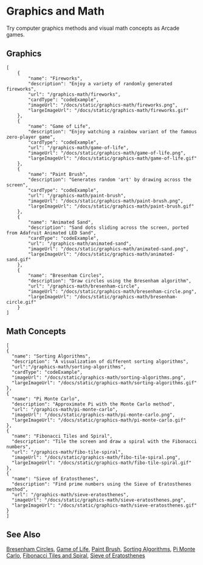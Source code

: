# Graphics and Math

Try computer graphics methods and visual math concepts as Arcade games.

## Graphics

```codecard
[
    {
        "name": "Fireworks",
        "description": "Enjoy a variety of randomly generated fireworks",
        "url": "/graphics-math/fireworks",
        "cardType": "codeExample",
        "imageUrl": "/docs/static/graphics-math/fireworks.png",
        "largeImageUrl": "/docs/static/graphics-math/fireworks.gif"
    },
    {
        "name": "Game of Life",
        "description": "Enjoy watching a rainbow variant of the famous zero-player game",
        "cardType": "codeExample",
        "url": "/graphics-math/game-of-life",
        "imageUrl": "/docs/static/graphics-math/game-of-life.png",
        "largeImageUrl": "/docs/static/graphics-math/game-of-life.gif"
    },
    {
        "name": "Paint Brush",
        "description": "Generates random 'art' by drawing across the screen",
        "cardType": "codeExample",
        "url": "/graphics-math/paint-brush",
        "imageUrl": "/docs/static/graphics-math/paint-brush.png",
        "largeImageUrl": "/docs/static/graphics-math/paint-brush.gif"
    },
    {
        "name": "Animated Sand",
        "description": "Sand dots sliding across the screen, ported from Adafruit Animated LED Sand",
        "cardType": "codeExample",
        "url": "/graphics-math/animated-sand",
        "imageUrl": "/docs/static/graphics-math/animated-sand.png",
        "largeImageUrl": "/docs/static/graphics-math/animated-sand.gif"
    },
    {
        "name": "Bresenham Circles",
        "description": "Draw circles using the Bresenham algorithm",
        "url": "/graphics-math/bresenham-circle",
        "imageUrl": "/docs/static/graphics-math/bresenham-circle.png",
        "largeImageUrl": "/docs/static/graphics-math/bresenham-circle.gif"
    }
]
```

## Math Concepts

```codecard
[
{
  "name": "Sorting Algorithms",
  "description": "A visualization of different sorting algorithms",
  "url":"/graphics-math/sorting-algorithms",
  "cardType": "codeExample",
  "imageUrl": "/docs/static/graphics-math/sorting-algorithms.png",
  "largeImageUrl": "/docs/static/graphics-math/sorting-algorithms.gif"
},
{
  "name": "Pi Monte Carlo",
  "description": "Approximate Pi with the Monte Carlo method",
  "url": "/graphics-math/pi-monte-carlo",
  "imageUrl": "/docs/static/graphics-math/pi-monte-carlo.png",
  "largeImageUrl": "/docs/static/graphics-math/pi-monte-carlo.gif"
},
{
  "name": "Fibonacci Tiles and Spiral",
  "description": "Tile the screen and draw a spiral with the Fibonacci numbers",
  "url": "/graphics-math/fibo-tile-spiral",
  "imageUrl": "/docs/static/graphics-math/fibo-tile-spiral.png",
  "largeImageUrl": "/docs/static/graphics-math/fibo-tile-spiral.gif"
},
{
  "name": "Sieve of Eratosthenes",
  "description": "Find prime numbers using the Sieve of Eratosthenes method",
  "url": "/graphics-math/sieve-eratosthenes",
  "imageUrl": "/docs/static/graphics-math/sieve-eratosthenes.png",
  "largeImageUrl": "/docs/static/graphics-math/sieve-eratosthenes.gif"
}
]
```

## See Also

[Bresenham Circles](/graphics-math/bresenham-circle),
[Game of Life](/graphics-math/game-of-life),
[Paint Brush](/graphics-math/paint-brush),
[Sorting Algorithms](/graphics-math/sorting-algorithms),
[Pi Monte Carlo](/graphics-math/pi-monte-carlo),
[Fibonacci Tiles and Spiral](/graphics-math/fibo-tile-spiral),
[Sieve of Eratosthenes](/graphics-math/sieve-eratosthenes)

